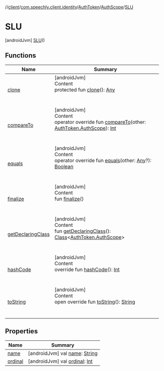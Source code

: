 //[client](../../../../index.md)/[com.speechly.client.identity](../../../index.md)/[AuthToken](../../index.md)/[AuthScope](../index.md)/[SLU](index.md)



# SLU  
 [androidJvm] [SLU](index.md)()  
   


## Functions  
  
|  Name|  Summary| 
|---|---|
| <a name="kotlin/Enum/clone/#/PointingToDeclaration/"></a>[clone](../../../../com.speechly.client.slu/-stream-config/-language-code/-f-i_-f-i/index.md#%5Bkotlin%2FEnum%2Fclone%2F%23%2FPointingToDeclaration%2F%5D%2FFunctions%2F-126307046)| <a name="kotlin/Enum/clone/#/PointingToDeclaration/"></a>[androidJvm]  <br>Content  <br>protected fun [clone](../../../../com.speechly.client.slu/-stream-config/-language-code/-f-i_-f-i/index.md#%5Bkotlin%2FEnum%2Fclone%2F%23%2FPointingToDeclaration%2F%5D%2FFunctions%2F-126307046)(): [Any](https://kotlinlang.org/api/latest/jvm/stdlib/kotlin/-any/index.html)  <br><br><br>
| <a name="kotlin/Enum/compareTo/#com.speechly.client.identity.AuthToken.AuthScope/PointingToDeclaration/"></a>[compareTo](../-w-l-u/index.md#%5Bkotlin%2FEnum%2FcompareTo%2F%23com.speechly.client.identity.AuthToken.AuthScope%2FPointingToDeclaration%2F%5D%2FFunctions%2F-126307046)| <a name="kotlin/Enum/compareTo/#com.speechly.client.identity.AuthToken.AuthScope/PointingToDeclaration/"></a>[androidJvm]  <br>Content  <br>operator override fun [compareTo](../-w-l-u/index.md#%5Bkotlin%2FEnum%2FcompareTo%2F%23com.speechly.client.identity.AuthToken.AuthScope%2FPointingToDeclaration%2F%5D%2FFunctions%2F-126307046)(other: [AuthToken.AuthScope](../index.md)): [Int](https://kotlinlang.org/api/latest/jvm/stdlib/kotlin/-int/index.html)  <br><br><br>
| <a name="kotlin/Enum/equals/#kotlin.Any?/PointingToDeclaration/"></a>[equals](../../../../com.speechly.client.slu/-stream-config/-language-code/-f-i_-f-i/index.md#%5Bkotlin%2FEnum%2Fequals%2F%23kotlin.Any%3F%2FPointingToDeclaration%2F%5D%2FFunctions%2F-126307046)| <a name="kotlin/Enum/equals/#kotlin.Any?/PointingToDeclaration/"></a>[androidJvm]  <br>Content  <br>operator override fun [equals](../../../../com.speechly.client.slu/-stream-config/-language-code/-f-i_-f-i/index.md#%5Bkotlin%2FEnum%2Fequals%2F%23kotlin.Any%3F%2FPointingToDeclaration%2F%5D%2FFunctions%2F-126307046)(other: [Any](https://kotlinlang.org/api/latest/jvm/stdlib/kotlin/-any/index.html)?): [Boolean](https://kotlinlang.org/api/latest/jvm/stdlib/kotlin/-boolean/index.html)  <br><br><br>
| <a name="kotlin/Enum/finalize/#/PointingToDeclaration/"></a>[finalize](../../../../com.speechly.client.slu/-stream-config/-language-code/-f-i_-f-i/index.md#%5Bkotlin%2FEnum%2Ffinalize%2F%23%2FPointingToDeclaration%2F%5D%2FFunctions%2F-126307046)| <a name="kotlin/Enum/finalize/#/PointingToDeclaration/"></a>[androidJvm]  <br>Content  <br>fun [finalize](../../../../com.speechly.client.slu/-stream-config/-language-code/-f-i_-f-i/index.md#%5Bkotlin%2FEnum%2Ffinalize%2F%23%2FPointingToDeclaration%2F%5D%2FFunctions%2F-126307046)()  <br><br><br>
| <a name="kotlin/Enum/getDeclaringClass/#/PointingToDeclaration/"></a>[getDeclaringClass](../../../../com.speechly.client.slu/-stream-config/-language-code/-f-i_-f-i/index.md#%5Bkotlin%2FEnum%2FgetDeclaringClass%2F%23%2FPointingToDeclaration%2F%5D%2FFunctions%2F-126307046)| <a name="kotlin/Enum/getDeclaringClass/#/PointingToDeclaration/"></a>[androidJvm]  <br>Content  <br>fun [getDeclaringClass](../../../../com.speechly.client.slu/-stream-config/-language-code/-f-i_-f-i/index.md#%5Bkotlin%2FEnum%2FgetDeclaringClass%2F%23%2FPointingToDeclaration%2F%5D%2FFunctions%2F-126307046)(): [Class](https://developer.android.com/reference/kotlin/java/lang/Class.html)<[AuthToken.AuthScope](../index.md)>  <br><br><br>
| <a name="kotlin/Enum/hashCode/#/PointingToDeclaration/"></a>[hashCode](../../../../com.speechly.client.slu/-stream-config/-language-code/-f-i_-f-i/index.md#%5Bkotlin%2FEnum%2FhashCode%2F%23%2FPointingToDeclaration%2F%5D%2FFunctions%2F-126307046)| <a name="kotlin/Enum/hashCode/#/PointingToDeclaration/"></a>[androidJvm]  <br>Content  <br>override fun [hashCode](../../../../com.speechly.client.slu/-stream-config/-language-code/-f-i_-f-i/index.md#%5Bkotlin%2FEnum%2FhashCode%2F%23%2FPointingToDeclaration%2F%5D%2FFunctions%2F-126307046)(): [Int](https://kotlinlang.org/api/latest/jvm/stdlib/kotlin/-int/index.html)  <br><br><br>
| <a name="kotlin/Enum/toString/#/PointingToDeclaration/"></a>[toString](../../../../com.speechly.client.slu/-stream-config/-language-code/-f-i_-f-i/index.md#%5Bkotlin%2FEnum%2FtoString%2F%23%2FPointingToDeclaration%2F%5D%2FFunctions%2F-126307046)| <a name="kotlin/Enum/toString/#/PointingToDeclaration/"></a>[androidJvm]  <br>Content  <br>open override fun [toString](../../../../com.speechly.client.slu/-stream-config/-language-code/-f-i_-f-i/index.md#%5Bkotlin%2FEnum%2FtoString%2F%23%2FPointingToDeclaration%2F%5D%2FFunctions%2F-126307046)(): [String](https://kotlinlang.org/api/latest/jvm/stdlib/kotlin/-string/index.html)  <br><br><br>


## Properties  
  
|  Name|  Summary| 
|---|---|
| <a name="com.speechly.client.identity/AuthToken.AuthScope.SLU/name/#/PointingToDeclaration/"></a>[name](name.md)| <a name="com.speechly.client.identity/AuthToken.AuthScope.SLU/name/#/PointingToDeclaration/"></a> [androidJvm] val [name](name.md): [String](https://kotlinlang.org/api/latest/jvm/stdlib/kotlin/-string/index.html)   <br>
| <a name="com.speechly.client.identity/AuthToken.AuthScope.SLU/ordinal/#/PointingToDeclaration/"></a>[ordinal](ordinal.md)| <a name="com.speechly.client.identity/AuthToken.AuthScope.SLU/ordinal/#/PointingToDeclaration/"></a> [androidJvm] val [ordinal](ordinal.md): [Int](https://kotlinlang.org/api/latest/jvm/stdlib/kotlin/-int/index.html)   <br>

